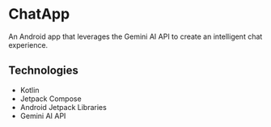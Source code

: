 # ChatApp

An Android app that leverages the Gemini AI API to create an intelligent chat experience.

## Technologies
- Kotlin
- Jetpack Compose
- Android Jetpack Libraries
- Gemini AI API

